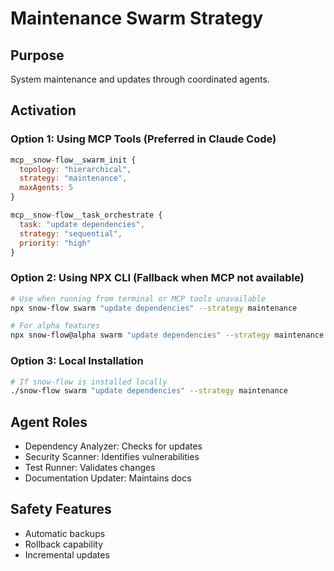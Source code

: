 # Maintenance Swarm Strategy

## Purpose
System maintenance and updates through coordinated agents.

## Activation

### Option 1: Using MCP Tools (Preferred in Claude Code)
```javascript
mcp__snow-flow__swarm_init {
  topology: "hierarchical",
  strategy: "maintenance",
  maxAgents: 5
}

mcp__snow-flow__task_orchestrate {
  task: "update dependencies",
  strategy: "sequential",
  priority: "high"
}
```

### Option 2: Using NPX CLI (Fallback when MCP not available)
```bash
# Use when running from terminal or MCP tools unavailable
npx snow-flow swarm "update dependencies" --strategy maintenance

# For alpha features
npx snow-flow@alpha swarm "update dependencies" --strategy maintenance
```

### Option 3: Local Installation
```bash
# If snow-flow is installed locally
./snow-flow swarm "update dependencies" --strategy maintenance
```

## Agent Roles
- Dependency Analyzer: Checks for updates
- Security Scanner: Identifies vulnerabilities
- Test Runner: Validates changes
- Documentation Updater: Maintains docs

## Safety Features
- Automatic backups
- Rollback capability
- Incremental updates

